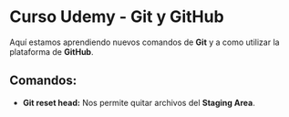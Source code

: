 # Curso Udemy - Git y GitHub

Aquí estamos aprendiendo nuevos comandos de **Git** y a como utilizar la plataforma de **GitHub**.

## Comandos:

+ **Git reset head:** Nos permite quitar archivos del **Staging Area**. 
